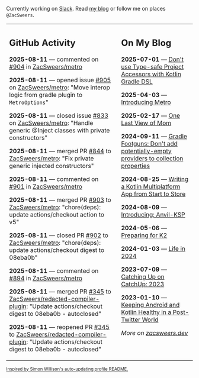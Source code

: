 Currently working on [Slack](https://slack.com/). Read [my blog](https://zacsweers.dev/) or follow me on places `@ZacSweers`.

<table><tr><td valign="top" width="60%">

## GitHub Activity
<!-- githubActivity starts -->
**2025-08-11** — commented on [#904](https://github.com/ZacSweers/metro/issues/904#issuecomment-3175816594) in [ZacSweers/metro](https://github.com/ZacSweers/metro)

**2025-08-11** — opened issue [#905](https://github.com/ZacSweers/metro/issues/905) on [ZacSweers/metro](https://github.com/ZacSweers/metro): "Move interop logic from gradle plugin to `MetroOptions`"

**2025-08-11** — closed issue [#833](https://github.com/ZacSweers/metro/issues/833) on [ZacSweers/metro](https://github.com/ZacSweers/metro): "Handle generic @Inject classes with private constructors"

**2025-08-11** — merged PR [#844](https://github.com/ZacSweers/metro/pull/844) to [ZacSweers/metro](https://github.com/ZacSweers/metro): "Fix private generic injected constructors"

**2025-08-11** — commented on [#901](https://github.com/ZacSweers/metro/issues/901#issuecomment-3175500993) in [ZacSweers/metro](https://github.com/ZacSweers/metro)

**2025-08-11** — merged PR [#903](https://github.com/ZacSweers/metro/pull/903) to [ZacSweers/metro](https://github.com/ZacSweers/metro): "chore(deps): update actions/checkout action to v5"

**2025-08-11** — closed PR [#902](https://github.com/ZacSweers/metro/pull/902) to [ZacSweers/metro](https://github.com/ZacSweers/metro): "chore(deps): update actions/checkout digest to 08eba0b"

**2025-08-11** — commented on [#894](https://github.com/ZacSweers/metro/issues/894#issuecomment-3175371512) in [ZacSweers/metro](https://github.com/ZacSweers/metro)

**2025-08-11** — merged PR [#345](https://github.com/ZacSweers/redacted-compiler-plugin/pull/345) to [ZacSweers/redacted-compiler-plugin](https://github.com/ZacSweers/redacted-compiler-plugin): "Update actions/checkout digest to 08eba0b - autoclosed"

**2025-08-11** — reopened PR [#345](https://github.com/ZacSweers/redacted-compiler-plugin/pull/345) to [ZacSweers/redacted-compiler-plugin](https://github.com/ZacSweers/redacted-compiler-plugin): "Update actions/checkout digest to 08eba0b - autoclosed"
<!-- githubActivity ends -->
</td><td valign="top" width="40%">

## On My Blog
<!-- blog starts -->
**2025-07-01** — [Don't use Type-safe Project Accessors with Kotlin Gradle DSL](https://www.zacsweers.dev/dont-use-type-safe-project-accessors-with-kotlin-gradle-dsl/)

**2025-04-03** — [Introducing Metro](https://www.zacsweers.dev/introducing-metro/)

**2025-02-17** — [One Last View of Mom](https://www.zacsweers.dev/one-last-view-of-mom/)

**2024-09-11** — [Gradle Footguns: Don't add potentially-empty providers to collection properties](https://www.zacsweers.dev/gradle-footgun-adding-empty-providers-to-collection-properties/)

**2024-08-25** — [Writing a Kotlin Multiplatform App from Start to Store](https://www.zacsweers.dev/writing-a-kotlin-multiplatform-app-from-start-to-store/)

**2024-08-09** — [Introducing: Anvil-KSP](https://www.zacsweers.dev/introducing-anvil-ksp/)

**2024-05-06** — [Preparing for K2](https://www.zacsweers.dev/preparing-for-k2/)

**2024-01-03** — [Life in 2024](https://www.zacsweers.dev/life-in-2024/)

**2023-07-09** — [Catching Up on CatchUp: 2023](https://www.zacsweers.dev/catching-up-on-catchup-2023/)

**2023-01-10** — [Keeping Android and Kotlin Healthy in a Post-Twitter World](https://www.zacsweers.dev/keeping-android-healthy/)
<!-- blog ends -->
_More on [zacsweers.dev](https://zacsweers.dev/)_
</td></tr></table>

<sub><a href="https://simonwillison.net/2020/Jul/10/self-updating-profile-readme/">Inspired by Simon Willison's auto-updating profile README.</a></sub>
